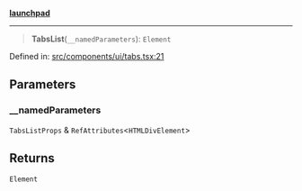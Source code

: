 [**launchpad**](index.md)

***

> **TabsList**(`__namedParameters`): `Element`

Defined in: [src/components/ui/tabs.tsx:21](https://github.com/victorbratov/launchpad/blob/d14315d3bd6634bc1c0e4507f8ad0551e9221cbc/src/components/ui/tabs.tsx#L21)

## Parameters

### \_\_namedParameters

`TabsListProps` & `RefAttributes`\<`HTMLDivElement`\>

## Returns

`Element`
